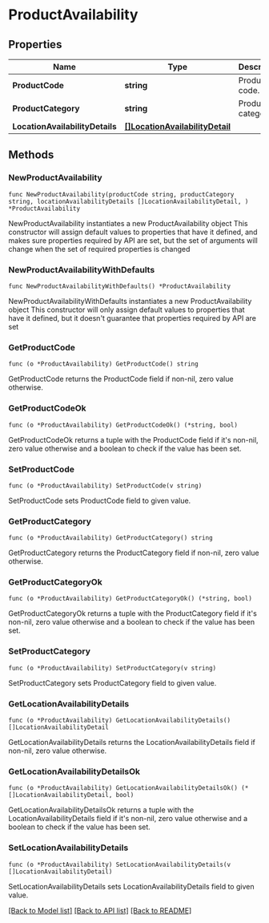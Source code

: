 # ProductAvailability

## Properties

Name | Type | Description | Notes
------------ | ------------- | ------------- | -------------
**ProductCode** | **string** | Product code. | 
**ProductCategory** | **string** | Product category. | 
**LocationAvailabilityDetails** | [**[]LocationAvailabilityDetail**](LocationAvailabilityDetail.md) |  | 

## Methods

### NewProductAvailability

`func NewProductAvailability(productCode string, productCategory string, locationAvailabilityDetails []LocationAvailabilityDetail, ) *ProductAvailability`

NewProductAvailability instantiates a new ProductAvailability object
This constructor will assign default values to properties that have it defined,
and makes sure properties required by API are set, but the set of arguments
will change when the set of required properties is changed

### NewProductAvailabilityWithDefaults

`func NewProductAvailabilityWithDefaults() *ProductAvailability`

NewProductAvailabilityWithDefaults instantiates a new ProductAvailability object
This constructor will only assign default values to properties that have it defined,
but it doesn't guarantee that properties required by API are set

### GetProductCode

`func (o *ProductAvailability) GetProductCode() string`

GetProductCode returns the ProductCode field if non-nil, zero value otherwise.

### GetProductCodeOk

`func (o *ProductAvailability) GetProductCodeOk() (*string, bool)`

GetProductCodeOk returns a tuple with the ProductCode field if it's non-nil, zero value otherwise
and a boolean to check if the value has been set.

### SetProductCode

`func (o *ProductAvailability) SetProductCode(v string)`

SetProductCode sets ProductCode field to given value.


### GetProductCategory

`func (o *ProductAvailability) GetProductCategory() string`

GetProductCategory returns the ProductCategory field if non-nil, zero value otherwise.

### GetProductCategoryOk

`func (o *ProductAvailability) GetProductCategoryOk() (*string, bool)`

GetProductCategoryOk returns a tuple with the ProductCategory field if it's non-nil, zero value otherwise
and a boolean to check if the value has been set.

### SetProductCategory

`func (o *ProductAvailability) SetProductCategory(v string)`

SetProductCategory sets ProductCategory field to given value.


### GetLocationAvailabilityDetails

`func (o *ProductAvailability) GetLocationAvailabilityDetails() []LocationAvailabilityDetail`

GetLocationAvailabilityDetails returns the LocationAvailabilityDetails field if non-nil, zero value otherwise.

### GetLocationAvailabilityDetailsOk

`func (o *ProductAvailability) GetLocationAvailabilityDetailsOk() (*[]LocationAvailabilityDetail, bool)`

GetLocationAvailabilityDetailsOk returns a tuple with the LocationAvailabilityDetails field if it's non-nil, zero value otherwise
and a boolean to check if the value has been set.

### SetLocationAvailabilityDetails

`func (o *ProductAvailability) SetLocationAvailabilityDetails(v []LocationAvailabilityDetail)`

SetLocationAvailabilityDetails sets LocationAvailabilityDetails field to given value.



[[Back to Model list]](../README.md#documentation-for-models) [[Back to API list]](../README.md#documentation-for-api-endpoints) [[Back to README]](../README.md)


